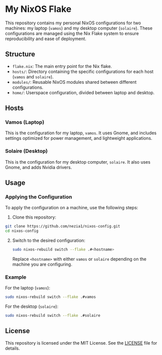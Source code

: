 # My NixOS Flake

This repository contains my personal NixOS configurations for two machines: my laptop (`vamos`) and my desktop computer (`solaire`). These configurations are managed using the Nix Flake system to ensure reproducibility and ease of deployment.

## Structure

- `flake.nix`: The main entry point for the Nix flake.
- `hosts/`: Directory containing the specific configurations for each host (`vamos` and `solaire`).
- `modules/`: Reusable NixOS modules shared between different configurations.
- `home/`: Userspace configuration, divided between laptop and desktop.

## Hosts

### Vamos (Laptop)

This is the configuration for my laptop, `vamos`. It uses Gnome, and includes settings optimized for power management, and lightweight applications.

### Solaire (Desktop)

This is the configuration for my desktop computer, `solaire`. It also uses Gnome, and adds Nvidia drivers.

## Usage

### Applying the Configuration

To apply the configuration on a machine, use the following steps:

1. Clone this repository:

```bash
git clone https://github.com/nezia1/nixos-config.git
cd nixos-config
```

2. Switch to the desired configuration:

   ```bash
   sudo nixos-rebuild switch --flake .#<hostname>
   ```

   Replace `<hostname>` with either `vamos` or `solaire` depending on the machine you are configuring.

### Example

For the laptop (`vamos`):

```bash
sudo nixos-rebuild switch --flake .#vamos
```

For the desktop (`solaire`):

```bash
sudo nixos-rebuild switch --flake .#solaire
```

## License

This repository is licensed under the MIT License. See the [LICENSE](LICENSE) file for details.
